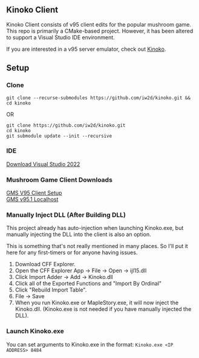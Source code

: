 ## Kinoko Client

Kinoko Client consists of v95 client edits for the popular mushroom game.  
This repo is primarily a CMake-based project. However, it has been altered to support a Visual Studio IDE environment.

If you are interested in a v95 server emulator, check out [Kinoko](https://github.com/iw2d/kinoko). 

## Setup

### Clone

``git clone --recurse-submodules https://github.com/iw2d/kinoko.git && cd kinoko``

OR

```
git clone https://github.com/iw2d/kinoko.git
cd kinoko
git submodule update --init --recursive
```

### IDE
[Download Visual Studio 2022](https://visualstudio.microsoft.com/vs/)


### Mushroom Game Client Downloads
[GMS V95 Client Setup](https://ia600809.us.archive.org/19/items/GMSSetup93-133/GMS0095/GMSSetupv95.exe)  
[GMS v95.1 Localhost](https://mega.nz/file/dWIgyR4I#6cDN_ycLLiFtad07Eby3UfjdY3TqGI65g6X-xEqlmds)


### Manually Inject DLL (After Building DLL)

This project already has auto-injection when launching Kinoko.exe, but manually injecting the DLL into the client is also an option.

This is something that's not really mentioned in many places. So I'll put it here for any first-timers or for anyone having issues.
1. Download CFF Explorer.
2. Open the CFF Explorer App -> File -> Open -> ijl15.dll
3. Click Import Adder -> Add -> Kinoko.dll 
4. Click all of the Exported Functions and "Import By Ordinal"
5. Click "Rebuild Import Table".
6. File -> Save
7. When you run Kinoko.exe or MapleStory.exe, it will now inject the Kinoko.dll. (Kinoko.exe is not needed if you have manually injected the DLL).

### Launch Kinoko.exe
You can set arguments to Kinoko.exe in the format:  `Kinoko.exe <IP ADDRESS> 8484`
